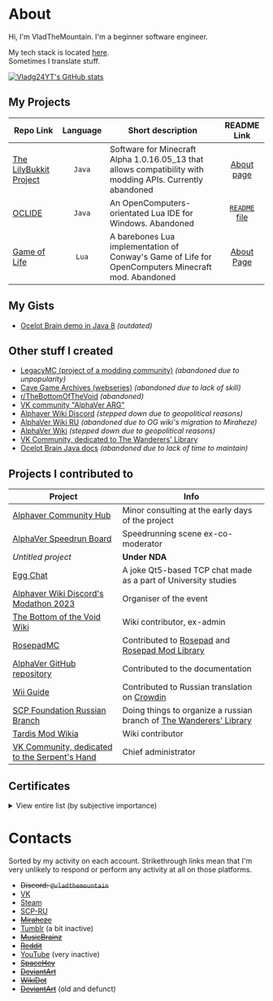 # About

Hi, I'm VladTheMountain. I'm a beginner software engineer.  

My tech stack is located [here](https://stackshare.io/vladg24yt/my-stack).<br>Sometimes I translate stuff.

[![Vladg24YT's GitHub stats](https://github-readme-stats.vercel.app/api?username=Vladg24YT&include_all_commits=true&show_icons=true&theme=gruvbox)](https://github.com/anuraghazra/github-readme-stats)

## My Projects

| Repo Link | Language | Short description | README Link |
| --- | :----: | --- | :---: |
| [The LilyBukkit Project](https://github.com/LilyBukkit) | `Java` | Software for Minecraft Alpha 1.0.16.05_13 that allows compatibility with modding APIs. Currently abandoned | [About page](https://lilybukkit.github.io) |
| [OCLIDE](https://github.com/OCLIDE-Modules) | `Java` | An OpenComputers-orientated Lua IDE for Windows. Abandoned | [`README` file](https://github.com/OCLIDE-Modules/OCLIDE/blob/master/README.md) |
| [Game of Life](https://github.com/Vladg24YT/Game-Of-Life) | `Lua` | A barebones Lua implementation of Conway's Game of Life for OpenComputers Minecraft mod. Abandoned | [About Page](https://vladg24yt.github.io/Game-Of-Life) |

## My Gists
* [Ocelot Brain demo in Java 8](https://gist.github.com/Vladg24YT/dcbb1ed68658122f21e8edcf32f0db6d) *(outdated)*

## Other stuff I created
* [LegacyMC (project of a modding community)](https://legacymcmodding.github.io) *(abandoned due to unpopularity)*
* [Cave Game Archives (webseries)](https://www.youtube.com/@cavegamearchives3538) *(abandoned due to lack of skill)*
* [r/TheBottomOfTheVoid](https://www.reddit.com/r/TheBottomOfTheVoid/) *(abandoned)*
* [VK community "AlphaVer ARG"](https://vk.com/alphaver_arg) 
* [Alphaver Wiki Discord](https://discord.gg/negeU6qvBE) *(stepped down due to geopolitical reasons)*
* [AlphaVer Wiki RU](https://alphaver.fandom.com/ru) *(abandoned due to OG wiki's migration to Miraheze)*
* [AlphaVer Wiki](https://alphaver.miraheze.org) *(stepped down due to geopolitical reasons)*
* [VK Community, dedicated to The Wanderers' Library](https://vk.com/the_wanderers_library)
* [Ocelot Brain Java docs](https://vladg24yt.github.io/Ocelot-Java-Wiki/en/index) *(abandoned due to lack of time to maintain)*

## Projects I contributed to  

| Project | Info |
| ------- | ---- |
| [Alphaver Community Hub](https://alphaver.neocities.org/) | Minor consulting at the early days of the project |
| [AlphaVer Speedrun Board](https://alphaverspeedrunning.github.io) | Speedrunning scene ex-co-moderator |
| *Untitled project* | **Under NDA** |
| [Egg Chat](https://github.com/Vladg24YT/Egg-Chat) | A joke Qt5-based TCP chat made as a part of University studies |
| [Alphaver Wiki Discord's Modathon 2023](https://liminalityyy.github.io/AVModathon) | Organiser of the event |
| [The Bottom of the Void Wiki](https://tbotv.miraheze.org) | Wiki contributor, ex-admin |
| [RosepadMC](https://rosepadmc.github.io) | Contributed to [Rosepad](https://github.com/RosepadMC/Rosepad) and [Rosepad Mod Library](https://github/RosepadMC/RML) |
| [AlphaVer GitHub repository](https://github.com/NexTre-Dev/alphaver) | Contributed to the documentation |
| [Wii Guide](https://wii.guide) | Contributed to Russian translation on [Crowdin](https://crowdin.com/project/wii-guide) |
| [SCP Foundation Russian Branch](https://scpfoundation.net) | Doing things to organize a russian branch of [The Wanderers' Library](http://wanderers-library.wikidot.com) |
| [Tardis Mod Wikia](https://tardismod.fandom.com) | Wiki contributor |
| [VK Community, dedicated to the Serpent's Hand](https://vk.com/club181767488) | Chief administrator |

## Certificates 

<details>
  <summary>View entire list (by subjective importance)</summary>  
  
  <h3>Diploma of the profession of a worker, the position of an employee</h3>
  <b>Computer operator</b> professional education program <br>
  <i>State Budgetary Professional Educational Institution of the City of Moscow «College of Hospitality and Management Industry No. 23», issued 24 April 2020</i>  <br>

  <h3>Certificate of Completion</h3>
  <b>Advanced (C1)</b> online course<br>
  <i>Englex online english language school, 2021</i><br>

  <h3>Certificate of Completion</h3>
  <b>Java Tutorial</b> online course  <br>
  <i>Sololearn, issued 10 July 2017</i><br>

  <h3>Certificate of Completion</h3>
  <b>C++ Tutorial</b> online course  <br>
  <i>Sololearn, issued 22 June 2018</i><br>

  <h3>Certificate of Completion</h3>
  <b>JavaScript Tutorial</b> online course  <br>
  <i>Sololearn, issued 22 June 2018</i><br>
</details>  

# Contacts  

Sorted by my activity on each account. Strikethrough links mean that I'm very unlikely to respond or perform any activity at all on those platforms.

- ~~Discord: `@vladthemountain`~~
- [VK](https://vk.com/vladg24yt)
- [Steam](https://steamcommunity.com/id/vladthemountain)
- [SCP-RU](https://scpfoundation.net/-/users/656-VladislavTheMountain)
- ~~[Miraheze](https://meta.miraheze.org/wiki/User:VladTheMountain)~~
- [Tumblr](https://vladthemountain.tumblr.com) (a bit inactive)
- ~~[MusicBrainz](https://musicbrainz.org/user/VladG24)~~
- ~~[Reddit](https://www.reddit.com/user/Vlad_the_Mountain/)~~
- [YouTube](https://www.youtube.com/channel/UCNgh_K4RC9jB8EdX9HOEw5g) (very inactive)
- ~~[SpaceHey](https://spacehey.com/vladthemountain)~~
- ~~[DeviantArt](https://www.deviantart.com/vladg24yt)~~
- ~~[WikiDot](http://www.wikidot.com/user:info/vladislavthemountain)~~
- ~~[DeviantArt](https://www.deviantart.com/vladg24)~~ (old and defunct)
